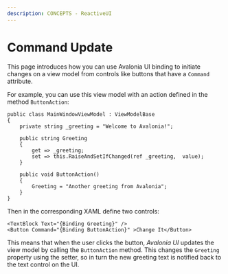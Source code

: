 ```yaml
---
description: CONCEPTS - ReactiveUI
---
```


# Command Update

This page introduces how you can use Avalonia UI binding to initiate changes on a view model from controls like buttons that have a `Command` attribute.

For example, you can use this view model with an action defined in the method `ButtonAction`:

```
public class MainWindowViewModel : ViewModelBase
{
    private string _greeting = "Welcome to Avalonia!";

    public string Greeting
    {
        get => _greeting;
        set => this.RaiseAndSetIfChanged(ref _greeting,  value);
    }

    public void ButtonAction()
    {
        Greeting = "Another greeting from Avalonia";
    }
}
```

Then in the corresponding XAML define two controls:

```
<TextBlock Text="{Binding Greeting}" />
<Button Command="{Binding ButtonAction}" >Change It</Button>
```

This means that when the user clicks the button, _Avalonia UI_ updates the view model by calling the `ButtonAction` method. This changes the `Greeting` property using the setter, so in turn the new greeting text is notified back to the text control on the UI.


